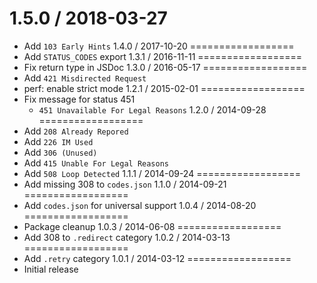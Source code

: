 1.5.0 / 2018-03-27
==================
  * Add `103 Early Hints`
1.4.0 / 2017-10-20
==================
  * Add `STATUS_CODES` export
1.3.1 / 2016-11-11
==================
  * Fix return type in JSDoc
1.3.0 / 2016-05-17
==================
  * Add `421 Misdirected Request`
  * perf: enable strict mode
1.2.1 / 2015-02-01
==================
  * Fix message for status 451
    - `451 Unavailable For Legal Reasons`
1.2.0 / 2014-09-28
==================
  * Add `208 Already Repored`
  * Add `226 IM Used`
  * Add `306 (Unused)`
  * Add `415 Unable For Legal Reasons`
  * Add `508 Loop Detected`
1.1.1 / 2014-09-24
==================
  * Add missing 308 to `codes.json`
1.1.0 / 2014-09-21
==================
  * Add `codes.json` for universal support
1.0.4 / 2014-08-20
==================
  * Package cleanup
1.0.3 / 2014-06-08
==================
  * Add 308 to `.redirect` category
1.0.2 / 2014-03-13
==================
  * Add `.retry` category
1.0.1 / 2014-03-12
==================
  * Initial release
